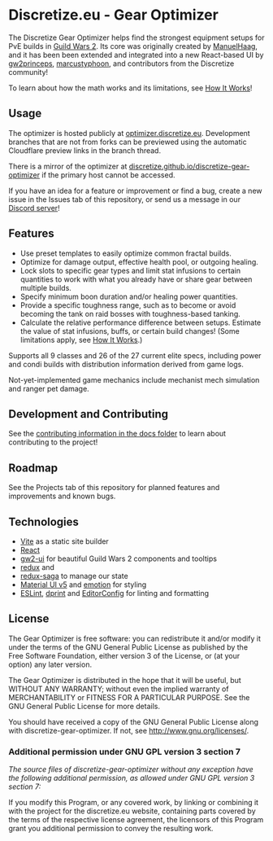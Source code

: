 # Discretize.eu - Gear Optimizer

The Discretize Gear Optimizer helps find the strongest equipment setups for PvE builds in [Guild Wars 2](https://www.guildwars2.com/). Its core was originally created by [ManuelHaag](https://github.com/ManuelHaag), and it has been been extended and integrated into a new React-based UI by [gw2princeps](https://github.com/gw2princeps), [marcustyphoon](https://github.com/marcustyphoon), and contributors from the Discretize community!

To learn about how the math works and its limitations, see [How It Works](<How It Works.md>)!

## Usage

The optimizer is hosted publicly at [optimizer.discretize.eu](https://optimizer.discretize.eu/). Development branches that are not from forks can be previewed using the automatic Cloudflare preview links in the branch thread.

There is a mirror of the optimizer at [discretize.github.io/discretize-gear-optimizer](https://discretize.github.io/discretize-gear-optimizer/) if the primary host cannot be accessed.

If you have an idea for a feature or improvement or find a bug, create a new issue in the Issues tab of this repository, or send us a message in our [Discord server](https://discord.gg/UDT2W6an2R)!

## Features

- Use preset templates to easily optimize common fractal builds.
- Optimize for damage output, effective health pool, or outgoing healing.
- Lock slots to specific gear types and limit stat infusions to certain quantities to work with what you already have or share gear between multiple builds.
- Specify minimum boon duration and/or healing power quantities.
- Provide a specific toughness range, such as to become or avoid becoming the tank on raid bosses with toughness-based tanking.
- Calculate the relative performance difference between setups. Estimate the value of stat infusions, buffs, or certain build changes! (Some limitations apply, see [How It Works](<How It Works.md>).)

Supports all 9 classes and 26 of the 27 current elite specs, including power and condi builds with distribution information derived from game logs.

Not-yet-implemented game mechanics include mechanist mech simulation and ranger pet damage.

## Development and Contributing

See the [contributing information in the docs folder](./Contributing) to learn about contributing to the project!

## Roadmap

See the Projects tab of this repository for planned features and improvements and known bugs.

## Technologies

- [Vite](https://vitejs.dev/) as a static site builder
- [React](https://reactjs.org/)
- [gw2-ui](https://github.com/discretize/discretize-ui) for beautiful Guild Wars 2 components and tooltips
- [redux](https://github.com/reduxjs/redux) and
- [redux-saga](https://github.com/redux-saga/redux-saga) to manage our state
- [Material UI v5](https://material-ui.com/) and [emotion](https://emotion.sh/docs/introduction) for styling
- [ESLint](https://github.com/eslint/eslint), [dprint](https://dprint.dev/) and [EditorConfig](https://editorconfig.org/) for linting and formatting

## License

The Gear Optimizer is free software: you can redistribute it and/or modify
it under the terms of the GNU General Public License as published by
the Free Software Foundation, either version 3 of the License, or
(at your option) any later version.

The Gear Optimizer is distributed in the hope that it will be useful,
but WITHOUT ANY WARRANTY; without even the implied warranty of
MERCHANTABILITY or FITNESS FOR A PARTICULAR PURPOSE. See the
GNU General Public License for more details.

You should have received a copy of the GNU General Public License
along with discretize-gear-optimizer. If not, see <http://www.gnu.org/licenses/>.

### Additional permission under GNU GPL version 3 section 7

_The source files of discretize-gear-optimizer without any exception have
the following additional permission, as allowed under GNU GPL version 3
section 7:_

If you modify this Program, or any covered work, by linking or
combining it with the project for the discretize.eu website,
containing parts covered by the terms of the respective license agreement,
the licensors of this Program grant you additional permission to convey
the resulting work.
